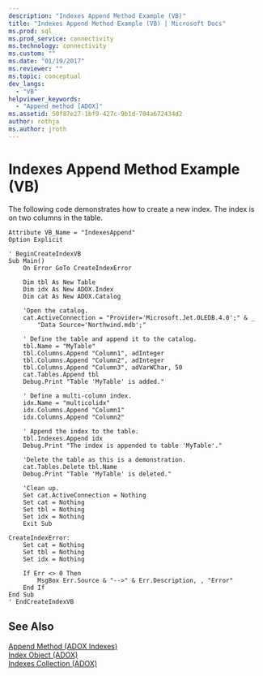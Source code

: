 ```yaml
---
description: "Indexes Append Method Example (VB)"
title: "Indexes Append Method Example (VB) | Microsoft Docs"
ms.prod: sql
ms.prod_service: connectivity
ms.technology: connectivity
ms.custom: ""
ms.date: "01/19/2017"
ms.reviewer: ""
ms.topic: conceptual
dev_langs: 
  - "VB"
helpviewer_keywords: 
  - "Append method [ADOX]"
ms.assetid: 50f87e27-1bf9-427c-9b1d-704a672434d2
author: rothja
ms.author: jroth
---
```

# Indexes Append Method Example (VB)
The following code demonstrates how to create a new index. The index is on two columns in the table.  
  
```  
Attribute VB_Name = "IndexesAppend"  
Option Explicit  
  
' BeginCreateIndexVB  
Sub Main()  
    On Error GoTo CreateIndexError  
  
    Dim tbl As New Table  
    Dim idx As New ADOX.Index  
    Dim cat As New ADOX.Catalog  
  
    'Open the catalog.  
    cat.ActiveConnection = "Provider='Microsoft.Jet.OLEDB.4.0';" & _  
        "Data Source='Northwind.mdb';"  
  
    ' Define the table and append it to the catalog.  
    tbl.Name = "MyTable"  
    tbl.Columns.Append "Column1", adInteger  
    tbl.Columns.Append "Column2", adInteger  
    tbl.Columns.Append "Column3", adVarWChar, 50  
    cat.Tables.Append tbl  
    Debug.Print "Table 'MyTable' is added."  
  
    ' Define a multi-column index.  
    idx.Name = "multicolidx"  
    idx.Columns.Append "Column1"  
    idx.Columns.Append "Column2"  
  
    ' Append the index to the table.  
    tbl.Indexes.Append idx  
    Debug.Print "The index is appended to table 'MyTable'."  
  
    'Delete the table as this is a demonstration.  
    cat.Tables.Delete tbl.Name  
    Debug.Print "Table 'MyTable' is deleted."  
  
    'Clean up.  
    Set cat.ActiveConnection = Nothing  
    Set cat = Nothing  
    Set tbl = Nothing  
    Set idx = Nothing  
    Exit Sub  
  
CreateIndexError:  
    Set cat = Nothing  
    Set tbl = Nothing  
    Set idx = Nothing  
  
    If Err <> 0 Then  
        MsgBox Err.Source & "-->" & Err.Description, , "Error"  
    End If  
End Sub  
' EndCreateIndexVB  
```  
  
## See Also  
 [Append Method (ADOX Indexes)](./append-method-adox-indexes.md)   
 [Index Object (ADOX)](./index-object-adox.md)   
 [Indexes Collection (ADOX)](./indexes-collection-adox.md)